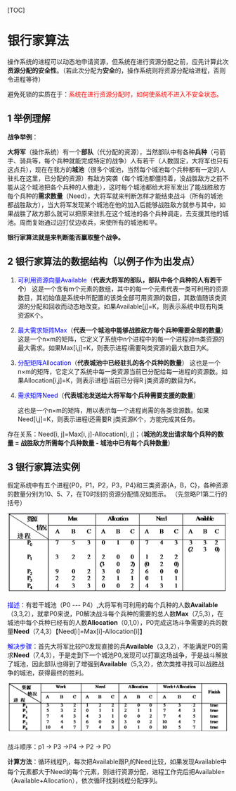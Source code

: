 [TOC]

# 银行家算法

操作系统的进程可以动态地申请资源，但系统在进行资源分配之前，应先计算此次**资源分配的安全性**。（若此次分配为**安全**的，操作系统则将资源分配给进程，否则令进程等待）

避免死锁的实质在于：<font color="red">系统在进行资源分配时，如何使系统不进入不安全状态。</font>

## 1 举例理解

**战争举例**：

**大将军**（操作系统）有一个**部队**（代分配的资源），当然部队中有各种**兵种**（弓箭手、骑兵等，每个兵种就能完成特定的战争）人有若干（人数固定，大将军也只有这点兵），现在在我方的**城池**（很多个城池，当然每个城池每个兵种都有一定的人驻扎在这里，已分配的资源）有敌方突袭（每个城池都僵持着，没战胜敌方之前不能从这个城池把各个兵种的人撤走），这时每个城池都给大将军发出了能战胜敌方每个兵种的**需求数量**（Need），大将军就来判断怎样才能结束战斗（所有的城池都战胜敌方），当大将军发现某个城池在他的加入后能够战胜敌方就参与其中，如果战胜了敌方那么就可以把原来驻扎在这个城池的各个兵种调走，去支援其他的城池。周而复始通过边打仗边收兵，来使所有的城池和平。

**银行家算法就是来判断能否赢取整个战争。**

## 2 银行家算法的数据结构（以例子作为出发点）

1. <font color="blue">可利用资源向量Available</font>（**代表大将军的部队，部队中各个兵种的人有若干个**）
   这是一个含有m个元素的数组，其中的每一个元素代表一类可利用的资源数目，其初始值是系统中所配置的该类全部可用资源的数目，其数值随该类资源的分配和回收而动态地改变。如果Available[j]=K，则表示系统中现有Rj类资源K个。

2. <font color="blue">最大需求矩阵Max</font>（**代表一个城池中能够战胜敌方每个兵种需要全部的数量**）
   这是一个n×m的矩阵，它定义了系统中n个进程中的每一个进程对m类资源的最大需求。如果Max[i,j]=K，则表示进程i需要Rj类资源的最大数目为K。

3. <font color="blue">分配矩阵Allocation</font>（**代表城池中已经驻扎的各个兵种的数量**）
   这也是一个n×m的矩阵，它定义了系统中每一类资源当前已分配给每一进程的资源数。如果Allocation[i,j]=K，则表示进程i当前已分得R j类资源的数目为K。

4. <font color="blue">需求矩阵Need</font>（**代表城池发送给大将军每个兵种需要支援的数量**）

   这也是一个n×m的矩阵，用以表示每一个进程尚需的各类资源数。如果Need[i,j]=K，则表示进程i还需要R j类资源K个，方能完成其任务。

存在关系：Need[i, j]=Max[i, j]-Allocation[i, j]；（**城池的发出请求每个兵种的数量 = 战胜敌方所需每个兵种数量 - 城池中已有每个兵种数量**）

## 3 银行家算法实例

假定系统中有五个进程{P0，P1，P2，P3，P4}和三类资源{A，B，C}，各种资源的数量分别为10、5、7，在T0时刻的资源分配情况如图示。 （先忽略P1第二行的括号）

![](../../picture/%E9%93%B6%E8%A1%8C%E5%AE%B6%E7%AE%97%E6%B3%95%E5%AE%9E%E4%BE%8Bupdate.png)

<font color="blue">描述</font>：有若干城池（P0 --- P4）,大将军有可利用的每个兵种的人数**Available**（3,3,2），就拿P0来说，P0解决战斗每个兵种的需要的总人数**Max**（7,5,3），在城池中每个兵种已经有的人数**Allocation**（0,1,0），P0完成这场斗争需要的兵的数量**Need**（7,4,3）【Need[i]=Max[i]-Allocation[i]】

<font color="blue">解决步骤</font>：首先大将军比较P0发现直接的兵**Available**（3,3,2），不能满足P0的需求**Need**（7,4,3），于是走到下一个城池P0,发现可以打赢这场战争，于是战斗解放了城池，因此部队也得到了增强到**Available**（5,3,2），依次类推寻找可以战胜战争的城池，获得最终的胜利。

![](../../picture/%E9%93%B6%E8%A1%8C%E5%AE%B6%E7%AE%97%E6%B3%95%E8%A7%A3%E5%86%B3%E6%AD%A5%E9%AA%A4.png?raw=true)

战斗顺序：p1 -> P3 ->P4 -> P2 -> P0

**计算方法**：循环线程P<sub>i</sub>，每次把Available跟P<sub>i</sub>的Need比较，如果发现Available中每个元素都大于Need的每个元素，则进行资源分配，进程工作完后把Available=（Available+Allocation），依次循环找到线程分配序列。

















